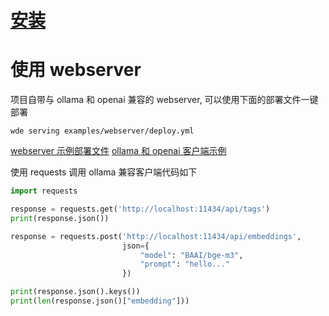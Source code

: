 
# [安装](https://github.com/noooop/wde/tree/main/setup)

# 使用 webserver

项目自带与 ollama 和 openai 兼容的 webserver, 可以使用下面的部署文件一键部署

```commandline
wde serving examples/webserver/deploy.yml
```

[webserver 示例部署文件](https://github.com/noooop/wde/blob/main/examples/webserver/deploy.yml)
[ollama 和 openai 客户端示例](https://github.com/noooop/wde/tree/main/examples/webserver)

使用 requests 调用 ollama 兼容客户端代码如下

```python
import requests

response = requests.get('http://localhost:11434/api/tags')
print(response.json())

response = requests.post('http://localhost:11434/api/embeddings',
                         json={
                             "model": "BAAI/bge-m3",
                             "prompt": "hello..."
                         })

print(response.json().keys())
print(len(response.json()["embedding"]))
```